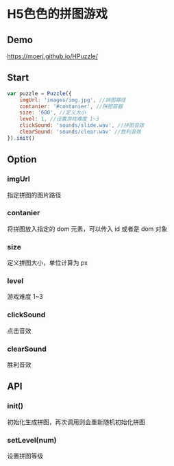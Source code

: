 # H5色色的拼图游戏

## Demo
https://moerj.github.io/HPuzzle/

## Start
```javascript
var puzzle = Puzzle({
    imgUrl: 'images/img.jpg', //拼图路径
    contanier: '#contanier', //拼图容器
    size: '600', //定义大小
    level: 1, //设置游戏难度 1~3
    clickSound: 'sounds/slide.wav', //拼图音效
    clearSound: 'sounds/clear.wav' //胜利音效
}).init()
```
  

## Option  

### imgUrl
指定拼图的图片路径

### contanier
将拼图放入指定的 dom 元素，可以传入 id 或者是 dom 对象

### size
定义拼图大小，单位计算为 px

### level
游戏难度 1~3

### clickSound
点击音效

### clearSound
胜利音效


## API  

### init()
初始化生成拼图，再次调用则会重新随机初始化拼图

### setLevel(num)
设置拼图等级